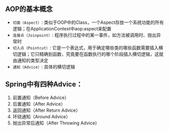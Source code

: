 
## AOP的基本概念
- `切面（Aspect）`: 类似于OOP中的Class，一个Aspect存放一个系统功能的所有逻辑；在ApplicationContext中aop:aspect来配置
- `连接点（Joinpoint）`: 程序执行过程中的某一事件，如方法被调用时、抛出异常时
- `切入点（Pointcut）`: 它是一个表达式，用于确定哪些类的哪些函数需要插入横切逻辑；它只精确到函数，究竟要在函数执行的哪个阶段插入横切逻辑，这就由通知的类型决定
- `通知（Advice）`: 具体的横切逻辑

## Spring中有四种Advice：
1. 前置通知（Before Advice）
2. 后置通知（After Advice）
3. 返回通知（After Return Advice）
4. 环绕通知（Around Advice）
5. 抛出异常后通知（After Throwing Advice）

